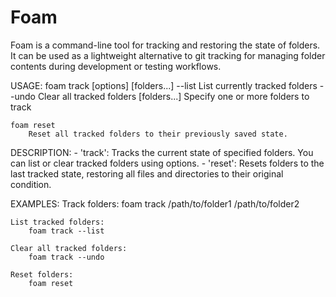 # Foam
Foam is a command-line tool for tracking and restoring the state of folders. It can be used as a lightweight alternative
to git tracking for managing folder contents during development or testing workflows.

USAGE:
    foam track [options] [folders...]
        --list       List currently tracked folders
        --undo       Clear all tracked folders
        [folders...] Specify one or more folders to track

    foam reset
        Reset all tracked folders to their previously saved state.

DESCRIPTION:
    - 'track': Tracks the current state of specified folders. You can list or clear tracked folders using options.
    - 'reset': Resets folders to the last tracked state, restoring all files and directories to their original condition.

EXAMPLES:
    Track folders:
        foam track /path/to/folder1 /path/to/folder2

    List tracked folders:
        foam track --list

    Clear all tracked folders:
        foam track --undo

    Reset folders:
        foam reset
